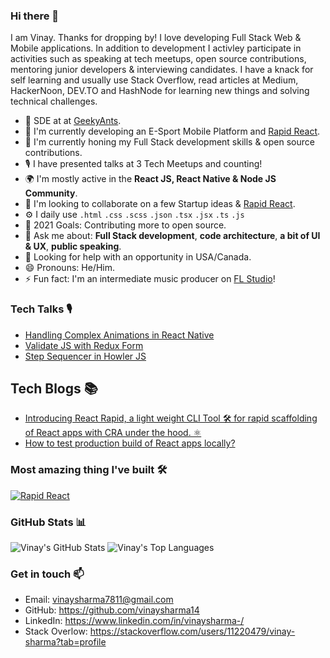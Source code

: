 ### Hi there 👋

I am Vinay. Thanks for dropping by! I love developing Full Stack Web & Mobile applications. In addition to development I activley participate in activities such as speaking at tech meetups, open source contributions, mentoring junior developers & interviewing candidates. I have a knack for self learning and usually use Stack Overflow, read articles at Medium, HackerNoon, DEV.TO and HashNode for learning new things and solving technical challenges.

- 🏢 SDE at at [GeekyAnts](https://geekyants.com/vinay-sharma).
- 🔭 I'm currently developing an E-Sport Mobile Platform and [Rapid React](https://www.npmjs.com/package/rapid-react).
- 🌱 I'm currently honing my Full Stack development skills & open source contributions.
- 🎙 I have presented talks at 3 Tech Meetups and counting!
- 🌍 I'm mostly active in the **React JS, React Native & Node JS Community**.
- 👯 I'm looking to collaborate on a few Startup ideas & [Rapid React](https://www.npmjs.com/package/rapid-react).
- ⚙️ I daily use `.html` `.css` `.scss` `.json` `.tsx` `.jsx` `.ts` `.js`
- 🥅 2021 Goals: Contributing more to open source.
- 💬 Ask me about: **Full Stack development**, **code architecture**, **a bit of UI & UX**, **public speaking**.
- 🤔 Looking for help with an opportunity in USA/Canada.
- 😄 Pronouns: He/Him.
- ⚡ Fun fact: I'm an intermediate music producer on [FL Studio](https://www.image-line.com/)!

### Tech Talks 🎙️
- [Handling Complex Animations in React Native](https://www.youtube.com/watch?v=tD8vvCzVknE)
- [Validate JS with Redux Form](https://www.youtube.com/watch?v=mmi_B38DBk0)
- [Step Sequencer in Howler JS](https://www.youtube.com/watch?v=rpbOlfP66kM)

## Tech Blogs 📚
- [Introducing React Rapid, a light weight CLI Tool 🛠️ for rapid scaffolding of React apps with CRA under the hood. ⚛️](https://dev.to/vinaysharma14/introducing-react-rapid-a-light-weight-interactive-cli-automation-tool-to-scaffold-react-apps-quickly-2gkn)
- [How to test production build of React apps locally?](https://www.linkedin.com/pulse/how-test-production-build-react-js-app-locally-vinay-sharma-he-him-/)

### Most amazing thing I've built 🛠️
[![Rapid React](https://github-readme-stats.vercel.app/api/pin/?username=vinaysharma14&repo=rapid-react&show_owner=true)](https://github.com/vinaysharma14/rapid-react)

### GitHub Stats 📊
![Vinay's GitHub Stats](https://github-readme-stats.vercel.app/api/?username=vinaysharma14&show_icons=true)
![Vinay's Top Languages](https://github-readme-stats.vercel.app/api/top-langs/?username=vinaysharma14&layout=compact&hide=java)

### Get in touch 📫
- Email: vinaysharma7811@gmail.com
- GitHub: https://github.com/vinaysharma14
- LinkedIn: https://www.linkedin.com/in/vinaysharma-/
- Stack Overlow: https://stackoverflow.com/users/11220479/vinay-sharma?tab=profile
